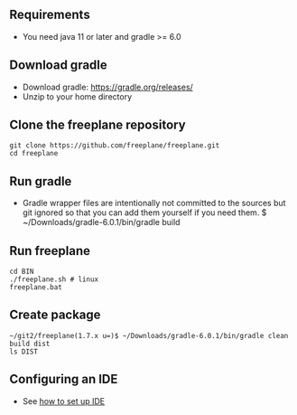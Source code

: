 <!-- toc -->

<!-- ({Category:Coding}) -->

## Requirements

* You need java 11 or later and gradle >= 6.0

## Download gradle

* Download gradle: https://gradle.org/releases/
* Unzip to your home directory

## Clone the freeplane repository
    git clone https://github.com/freeplane/freeplane.git
    cd freeplane

## Run gradle

* Gradle wrapper files are intentionally not committed to the sources but git ignored so that you can add them yourself if you need them.
$ ~/Downloads/gradle-6.0.1/bin/gradle build

## Run freeplane
    cd BIN
    ./freeplane.sh # linux
    freeplane.bat
 
## Create package
    ~/git2/freeplane(1.7.x u=)$ ~/Downloads/gradle-6.0.1/bin/gradle clean build dist
    ls DIST

## Configuring an IDE

* See [how to set up IDE](IDE_setup.md)

